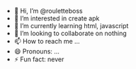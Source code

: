 - 👋 Hi, I’m @rouletteboss
- 👀 I’m interested in create apk
- 🌱 I’m currently learning html, javascript
- 💞️ I’m looking to collaborate on nothing
- 📫 How to reach me ...
- 😄 Pronouns: ...
- ⚡ Fun fact: never

<!---
rouletteboss/rouletteboss is a ✨ special ✨ repository because its `README.md` (this file) appears on your GitHub profile.
You can click the Preview link to take a look at your changes.
--->
